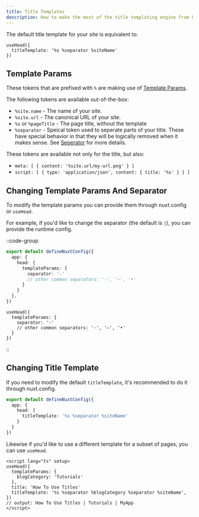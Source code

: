 ```yaml
---
title: Title Templates
description: How to make the most of the title templating engine from Unhead.
---
```


The default title template for your site is equivalent to:

```
useHead({
  titleTemplate: '%s %separator %siteName'
})
```

## Template Params

These tokens that are prefixed with `%` are making use of [Template Params](https://unhead.unjs.io/guides/template-params).

The following tokens are available out-of-the-box:
- `%site.name` - The name of your site.
- `%site.url` - The canonical URL of your site.
- `%s` or `%pageTitle` - The page title, without the template
- `%separator` - Speical token used to seperate parts of your title. These have special behavior in that
they will be logically removed when it makes sense. See [Seperator](https://unhead.unjs.io/guides/template-params) for more details.

These tokens are available not only for the title, but also:
- `meta: [ { content: '%site.url/my-url.png' } ]`
- `script: [ { type: 'application/json', content: { title: '%s' } } ]`

## Changing Template Params And Separator

To modify the template params you can provide them through nuxt.config or `useHead`.

For example, if you'd like to change the separator (the default is `|`), you can provide the runtime config.

::code-group

```ts [nuxt.config*]
export default defineNuxtConfig({
  app: {
    head: {
      templateParams: {
        separator: '-'
        // other common separators: '·', '—', '•'
      } 
    }
  },
})
```

```vue [app.vue]
useHead({
  templateParams: {
    separator: '-'
    // other common separators: '·', '—', '•'
  }
})
```

::

## Changing Title Template

If you need to modify the default `titleTemplate`, it's recommended to do it through nuxt.config.

```ts [nuxt.config]
export default defineNuxtConfig({
  app: {
    head: {
      titleTemplate: '%s %separator %siteName'
    }
  }
})
```

Likewise if you'd like to use a different template for a subset of pages, you can use `useHead`.

```vue [pages/blog/tutorials/how-to-use-titles.vue]
<script lang="ts" setup>
useHead({
  templateParams: {
    blogCategory: 'Tutorials'
  },
  title: 'How To Use Titles'
  titleTemplate: '%s %separator %blogCategory %separator %siteName',
})
// output: How To Use Titles | Tutorials | MyApp
</script>
```


